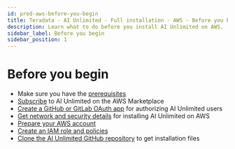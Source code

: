 ```yaml
---
id: prod-aws-before-you-begin
title: Teradata - AI Unlimited - Full installation - AWS - Before you begin
description: Learn what to do before you install AI Unlimited on AWS.
sidebar_label: Before you begin
sidebar_position: 1
---
```


# Before you begin

- Make sure you have the [prerequisites](prod-aws-prerequisites.md)
- [Subscribe](prod-aws-subscribe.md) to AI Unlimited on the AWS Marketplace
- [Create a GitHub or GitLab OAuth app](prod-aws-create-oauth-app.md) for authorizing AI Unlimited users
- [Get network and security details](prod-aws-deployment-details.md) for installing AI Unlimited on AWS
- [Prepare your AWS account](prod-aws-prepare-your-account.md)
- [Create an IAM role and policies](prod-aws-permissions-policies.md)
- [Clone the AI Unlimited GitHub repository](prod-aws-clone-repo.md) to get installation files